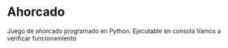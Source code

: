# Ahorcado
Juego de ahorcado programado en Python. Ejecutable en consola
Vamos a verificar funcionamiento
